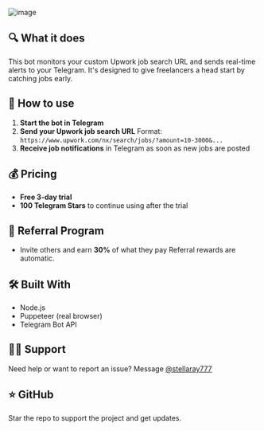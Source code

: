 ![image](https://github.com/user-attachments/assets/55afc034-fcf8-4852-beb2-f1677dc77b4c)

## 🔍 What it does

This bot monitors your custom Upwork job search URL and sends real-time alerts to your Telegram. It's designed to give freelancers a head start by catching jobs early.

## 🚀 How to use

1. **Start the bot in Telegram**
2. **Send your Upwork job search URL**
   Format:
   `https://www.upwork.com/nx/search/jobs/?amount=10-3000&...`
3. **Receive job notifications** in Telegram as soon as new jobs are posted

## 💰 Pricing

* **Free 3-day trial**
* **100 Telegram Stars** to continue using after the trial

## 💸 Referral Program

* Invite others and earn **30%** of what they pay
  Referral rewards are automatic.

## 🛠️ Built With

* Node.js
* Puppeteer (real browser)
* Telegram Bot API

## 🧑‍💻 Support

Need help or want to report an issue?
Message [@stellaray777](https://t.me/stellaray777)

## ⭐ GitHub

Star the repo to support the project and get updates.


